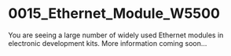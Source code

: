 # 0015_Ethernet_Module_W5500
You are seeing a large number of widely used Ethernet modules in electronic development kits. More information coming soon...

